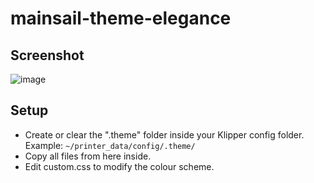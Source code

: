 # mainsail-theme-elegance

## Screenshot
![image](https://user-images.githubusercontent.com/7228980/201225730-14ff3df7-fad1-4732-96f1-cf0c0af2e177.png)

## Setup
- Create or clear the ".theme" folder inside your Klipper config folder. Example: `~/printer_data/config/.theme/`
- Copy all files from here inside.
- Edit custom.css to modify the colour scheme.
